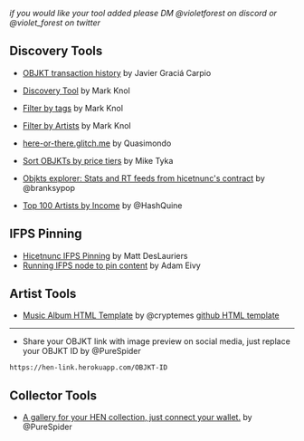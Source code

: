 _if you would like your tool added please DM @violetforest on discord or @violet_forest on twitter_

## Discovery Tools

* [OBJKT transaction history](https://www.hicetnunc.xyz/objkt/25459) by Javier Graciá Carpio

* [Discovery Tool](https://projects.stroep.nl/hicetnunc/#discover) by Mark Knol

* [Filter by tags](https://projects.stroep.nl/hicetnunc/#tags) by Mark Knol

* [Filter by Artists](https://projects.stroep.nl/hicetnunc/#artists) by Mark Knol

* [here-or-there.glitch.me](https://here-or-there.glitch.me/) by Quasimondo

* [Sort OBJKTs by price tiers](https://hicetnunc.miketyka.com) by Mike Tyka

* [Objkts explorer: Stats and RT feeds from hicetnunc's contract](https://objkts.xyz/) by @branksypop

* [Top 100 Artists by Income](https://hashquine.github.io/hicetnunc/artists-by-income-3/index.html) by @HashQuine

## IFPS Pinning

* [Hicetnunc IFPS Pinning](https://gist.github.com/mattdesl/47f4ea12ea131eed8401bdacf95a1f47) by Matt DesLauriers
* [Running IFPS node to pin content](https://twitter.com/antic/status/1374417104489697283?s=20) by Adam Eivy

## Artist Tools
* [Music Album HTML Template](https://www.hicetnunc.xyz/objkt/25359) by @cryptemes
[github HTML template](https://github.com/EMES77/HEN_MusicAlbum_Template/releases/download/v2.0/CRYPTEMES_HEN_MusicAlbum_Template.zip)

*** 

* Share your OBJKT link with image preview on social media, just replace your OBJKT ID by @PureSpider

```https://hen-link.herokuapp.com/OBJKT-ID```

## Collector Tools

* [A gallery for your HEN collection, just connect your wallet.](https://hen-gallery.herokuapp.com/) by @PureSpider